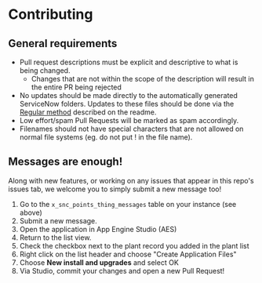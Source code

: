# Contributing

## General requirements

- Pull request descriptions must be explicit and descriptive to what is being changed.
  - Changes that are not within the scope of the description will result in the entire PR being rejected
- No updates should be made directly to the automatically generated ServiceNow folders. Updates to these files should be done via the [Regular method](README.md#manually) described on the readme.
- Low effort/spam Pull Requests will be marked as spam accordingly.
- Filenames should not have special characters that are not allowed on normal file systems (eg. do not put ! in the file name).

## Messages are enough!

Along with new features, or working on any issues that appear in this repo's issues tab, we welcome you to simply submit a new message too!

1. Go to the `x_snc_points_thing_messages` table on your instance (see above)
2. Submit a new message.
3. Open the application in App Engine Studio (AES)
4. Return to the list view. 
5. Check the checkbox next to the plant record you added in the plant list
6. Right click on the list header and choose "Create Application Files"
7. Choose **New install and upgrades** and select OK
8. Via Studio, commit your changes and open a new Pull Request!
